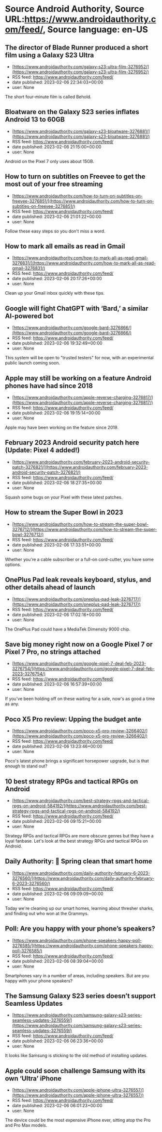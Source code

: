 # Source Android Authority, Source URL:https://www.androidauthority.com/feed/, Source language: en-US

## The director of Blade Runner produced a short film using a Galaxy S23 Ultra
 - [https://www.androidauthority.com/galaxy-s23-ultra-film-3276952/](https://www.androidauthority.com/galaxy-s23-ultra-film-3276952/)
 - RSS feed: https://www.androidauthority.com/feed/
 - date published: 2023-02-06 22:34:03+00:00
 - user: None

The short four-minute film is called Behold.

## Bloatware on the Galaxy S23 series inflates Android 13 to 60GB
 - [https://www.androidauthority.com/galaxy-s23-bloatware-3276881/](https://www.androidauthority.com/galaxy-s23-bloatware-3276881/)
 - RSS feed: https://www.androidauthority.com/feed/
 - date published: 2023-02-06 21:15:00+00:00
 - user: None

Android on the Pixel 7 only uses about 15GB.

## How to turn on subtitles on Freevee to get the most out of your free streaming
 - [https://www.androidauthority.com/how-to-turn-on-subtitles-on-freevee-3276851/](https://www.androidauthority.com/how-to-turn-on-subtitles-on-freevee-3276851/)
 - RSS feed: https://www.androidauthority.com/feed/
 - date published: 2023-02-06 21:01:22+00:00
 - user: None

Follow these easy steps so you don't miss a word.

## How to mark all emails as read in Gmail
 - [https://www.androidauthority.com/how-to-mark-all-as-read-gmail-3276831/](https://www.androidauthority.com/how-to-mark-all-as-read-gmail-3276831/)
 - RSS feed: https://www.androidauthority.com/feed/
 - date published: 2023-02-06 20:17:26+00:00
 - user: None

Clean up your Gmail inbox quickly with these tips.

## Google will fight ChatGPT with ‘Bard,’ a similar AI-powered bot
 - [https://www.androidauthority.com/google-bard-3276866/](https://www.androidauthority.com/google-bard-3276866/)
 - RSS feed: https://www.androidauthority.com/feed/
 - date published: 2023-02-06 19:32:49+00:00
 - user: None

This system will be open to "trusted testers" for now, with an experimental public launch coming soon.

## Apple may still be working on a feature Android phones have had since 2018
 - [https://www.androidauthority.com/apple-reverse-charging-3276817/](https://www.androidauthority.com/apple-reverse-charging-3276817/)
 - RSS feed: https://www.androidauthority.com/feed/
 - date published: 2023-02-06 19:15:14+00:00
 - user: None

Apple may have been working on the feature since 2019.

## February 2023 Android security patch here (Update: Pixel 4 added!)
 - [https://www.androidauthority.com/february-2023-android-security-patch-3276821/](https://www.androidauthority.com/february-2023-android-security-patch-3276821/)
 - RSS feed: https://www.androidauthority.com/feed/
 - date published: 2023-02-06 18:27:35+00:00
 - user: None

Squash some bugs on your Pixel with these latest patches.

## How to stream the Super Bowl in 2023
 - [https://www.androidauthority.com/how-to-stream-the-super-bowl-3276712/](https://www.androidauthority.com/how-to-stream-the-super-bowl-3276712/)
 - RSS feed: https://www.androidauthority.com/feed/
 - date published: 2023-02-06 17:33:51+00:00
 - user: None

Whether you're a cable subscriber or a full-on cord-cutter, you have some options.

## OnePlus Pad leak reveals keyboard, stylus, and other details ahead of launch
 - [https://www.androidauthority.com/oneplus-pad-leak-3276717/](https://www.androidauthority.com/oneplus-pad-leak-3276717/)
 - RSS feed: https://www.androidauthority.com/feed/
 - date published: 2023-02-06 17:02:16+00:00
 - user: None

The OnePlus Pad could have a MediaTek Dimensity 9000 chip.

## Save big money right now on a Google Pixel 7 or Pixel 7 Pro, no strings attached
 - [https://www.androidauthority.com/google-pixel-7-deal-feb-2023-3276754/](https://www.androidauthority.com/google-pixel-7-deal-feb-2023-3276754/)
 - RSS feed: https://www.androidauthority.com/feed/
 - date published: 2023-02-06 16:57:39+00:00
 - user: None

If you've been holding off on these waiting for a sale, now's as good a time as any.

## Poco X5 Pro review: Upping the budget ante
 - [https://www.androidauthority.com/poco-x5-pro-review-3266402/](https://www.androidauthority.com/poco-x5-pro-review-3266402/)
 - RSS feed: https://www.androidauthority.com/feed/
 - date published: 2023-02-06 13:23:46+00:00
 - user: None

Poco's latest phone brings a significant horsepower upgrade, but is that enough to stand out?

## 10 best strategy RPGs and tactical RPGs on Android
 - [https://www.androidauthority.com/best-strategy-rpgs-and-tactical-rpgs-on-android-584192/](https://www.androidauthority.com/best-strategy-rpgs-and-tactical-rpgs-on-android-584192/)
 - RSS feed: https://www.androidauthority.com/feed/
 - date published: 2023-02-06 09:15:21+00:00
 - user: None

Strategy RPGs and tactical RPGs are more obscure genres but they have a loyal fanbase. Let's look at the best strategy RPGs and tactical RPGs on Android.

## Daily Authority: 🧹 Spring clean that smart home
 - [https://www.androidauthority.com/daily-authority-february-6-2023-3276560/](https://www.androidauthority.com/daily-authority-february-6-2023-3276560/)
 - RSS feed: https://www.androidauthority.com/feed/
 - date published: 2023-02-06 09:09:09+00:00
 - user: None

Today we're cleaning up our smart homes, learning about thresher sharks, and finding out who won at the Grammys.

## Poll: Are you happy with your phone’s speakers?
 - [https://www.androidauthority.com/phone-speakers-happy-poll-3276585/](https://www.androidauthority.com/phone-speakers-happy-poll-3276585/)
 - RSS feed: https://www.androidauthority.com/feed/
 - date published: 2023-02-06 08:39:04+00:00
 - user: None

Smartphones vary in a number of areas, including speakers. But are you happy with your phone speakers?

## The Samsung Galaxy S23 series doesn’t support Seamless Updates
 - [https://www.androidauthority.com/samsung-galaxy-s23-series-seamless-updates-3276559/](https://www.androidauthority.com/samsung-galaxy-s23-series-seamless-updates-3276559/)
 - RSS feed: https://www.androidauthority.com/feed/
 - date published: 2023-02-06 06:23:36+00:00
 - user: None

It looks like Samsung is sticking to the old method of installing updates.

## Apple could soon challenge Samsung with its own ‘Ultra’ iPhone
 - [https://www.androidauthority.com/apple-iphone-ultra-3276557/](https://www.androidauthority.com/apple-iphone-ultra-3276557/)
 - RSS feed: https://www.androidauthority.com/feed/
 - date published: 2023-02-06 06:01:23+00:00
 - user: None

The device could be the most expensive iPhone ever, sitting atop the Pro and Pro Max models.
